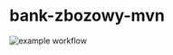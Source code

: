 # bank-zbozowy-mvn
![example workflow](https://github.com/MatChmielewski/bank-zbozowy-mvn/actions/workflows/ci.yml/badge.svg)
